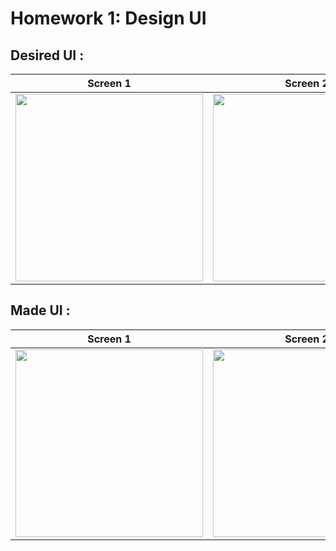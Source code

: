 # Homework 1: Design UI

## Desired UI :

 |Screen 1 | Screen 2 |
| --- | ---
 | <image src="https://github.com/Yemeksepeti-Mobil-Android-Bootcamp/android-views-furkankanber/blob/main/screenshots/screenFigma1.jpg" width="300"> | <image src="https://github.com/Yemeksepeti-Mobil-Android-Bootcamp/android-views-furkankanber/blob/main/screenshots/screenFigma2.png" width="300"> |


## Made UI :
 
 |Screen 1 | Screen 2 |
| --- | ---
 |  <image src="https://github.com/Yemeksepeti-Mobil-Android-Bootcamp/android-views-furkankanber/blob/main/screenshots/screenView1.png" width="300"> | <image src="https://github.com/Yemeksepeti-Mobil-Android-Bootcamp/android-views-furkankanber/blob/main/screenshots/screenView2.png" width="300"> | 
